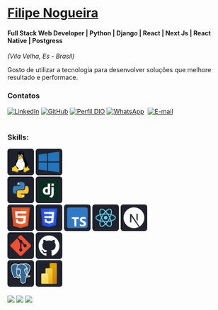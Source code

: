 # [Filipe Nogueira](https://github.com/noglipe)

#### Full Stack Web Developer | Python | Django | React | Next Js | React Native | Postgress

<i>(Vila Velha, Es - Brasil)</i>

Gosto de utilizar a tecnologia para desenvolver soluções que melhore
resultado e performace.


### Contatos

[![LinkedIn](https://img.shields.io/badge/linkedin-%230077B5.svg?style=for-the-badge&logo=linkedin&logoColor=white)](https://www.linkedin.com/in/filipe-nogueira-souza/)
[![GitHub](https://img.shields.io/badge/GitHub-0077B5?style=for-the-badge&logo=github&logoColor=white)](https://github.com/noglipe)
[![Perfil DIO](https://img.shields.io/badge/-Meu%20Perfil%20na%20DIO-0077B5?style=for-the-badge&logo=gitbook&logoColor=white)](https://www.dio.me/users/nog_lipe)
[![WhatsApp](https://img.shields.io/badge/WhatsApp-0077B5?style=for-the-badge&logo=whatsapp&logoColor=white)](https://wa.me/55+27+997925394)  [![E-mail](https://img.shields.io/badge/-Email-0077B5?style=for-the-badge&logo=microsoft-outlook&logoColor=white)](mailto:nog.lipe@gmail.com)
<br />
<br />

### Skills:

<img alt="Linux" height="60" width="60" src="https://github.com/gui-bus/TechIcons/blob/main/Dark/Linux.svg"> <img alt="Windows" height="60" width="60" src="https://github.com/gui-bus/TechIcons/blob/main/Dark/Windows.svg">
<br>
<img alt="Python" height="60" width="60" src="https://github.com/gui-bus/TechIcons/blob/main/Dark/Python.svg"> <img alt="Django" height="60" width="60" src="https://github.com/gui-bus/TechIcons/blob/main/Dark/Django.svg"> 
<br>
<img alt="HTML" height="60" width="60" src="https://github.com/gui-bus/TechIcons/blob/main/Dark/HTML.svg"> 
<img alt="CSS" height="60" width="60" src="https://github.com/gui-bus/TechIcons/blob/main/Dark/CSS.svg"> <img alt="Typescript" height="60" width="60" src="https://github.com/gui-bus/TechIcons/blob/main/Dark/Typescript.svg"> <img alt="React" height="60" width="60" src="https://github.com/gui-bus/TechIcons/blob/main/Dark/React.svg"> <img alt="NextJS" height="60" width="60" src="https://github.com/gui-bus/TechIcons/blob/main/Dark/NextJS.svg"> 
<br>
<img alt="GIT" height="60" width="60" src="https://github.com/gui-bus/TechIcons/blob/main/Dark/GIT.svg"> <img alt="Github" height="60" width="60" src="https://github.com/gui-bus/TechIcons/blob/main/Dark/Github.svg"> 
<br>
<img alt="Postgresql" height="60" width="60" src="https://github.com/gui-bus/TechIcons/blob/main/Dark/Postgresql.svg"> <img alt="Power BI" height="60" width="60" src="https://github.com/gui-bus/TechIcons/blob/main/Dark/Power BI.svg"> 
<br>
<br>
<img src="https://img.shields.io/badge/Tailwind_CSS-grey?style=for-the-badge&logo=tailwind-css&logoColor=38B2AC" /> <img src="https://img.shields.io/badge/Bootstrap-563D7C?style=for-the-badge&logo=bootstrap&logoColor=white" /> <img src="https://img.shields.io/badge/Styled_Components-DB7093?style=for-the-badge&logo=styled-components&logoColor=white" />


